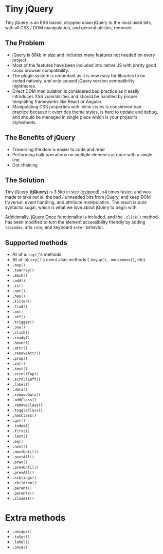 # Tiny jQuery
Tiny jQuery is an ES6 based, stripped down jQuery to the most used bits, with all CSS / DOM manipulation, and general utilities, removed.

## The Problem
- jQuery is 88kb in size and includes many features not needed on every project.
- Most of the features have been included into native JS with pretty good cross browser compatibility.
- The plugin system is redundant as it is now easy for libraries to be coded natively, and only caused jQuery version compatibility nightmares.
- Direct DOM manipulation is considered bad practice as it easily introduces XSS vulerabilities and should be handled by proper templating frameworks like React or Angular.
- Manipulating CSS properties with inline styles is considered bad practice because it overrides theme styles, is hard to update and debug, and should be managed in single place which is your project's stylesheets.

## The Benefits of jQuery
- Traversing the dom is easier to code and read
- Performing bulk operations on multiple elements at once with a single line
- Dot chaining

## The Solution
Tiny jQuery (**tjQuery**) is 3.5kb in size (gzipped), x4 times faster, and was made to take out all the bad / unneeded bits from jQuery, and keep DOM traversal, event handling, and attribute manipulation. The result is pure syntactic sugar, which is what we love about jQuery to begin with.

Additionally, [jQuery Once](https://github.com/RobLoach/jquery-once) functionality is included, and the `.click()` method has been modified to turn the element accessibility friendly by adding `tabindex`, aria `role`, and keyboard `enter` behavior.

## Supported methods
- All of `Array()`'s methods
- All of `jQuery()`'s event alias methods (`.keyup()`, `.mousemove()`, etc)
- `.map()`
- `.toArray()`
- `.each()`
- `.add()`
- `.is()`
- `.not()`
- `.has()`
- `.filter()`
- `.find()`
- `.on()`
- `.off()`
- `.trigger()`
- `.one()`
- `.click()`
- `.ready()`
- `.hover()`
- `.attr()`
- `.removeAttr()`
- `.prop()`
- `.val()`
- `.text()`
- `.scrollTop()`
- `.scrollLeft()`
- `.label()`
- `.data()`
- `.removeData()`
- `.addClass()`
- `.removeClass()`
- `.toggleClass()`
- `.hasClass()`
- `.get()`
- `.index()`
- `.first()`
- `.last()`
- `.eq()`
- `.next()`
- `.nextUntil()`
- `.nextAll()`
- `.prev()`
- `.prevUntil()`
- `.prevAll()`
- `.siblings()`
- `.children()`
- `.parent()`
- `.parents()`
- `.closest()`

# Extra methods
- `.unique()`
- `.toSet()`
- `.label()`
- `.once()`